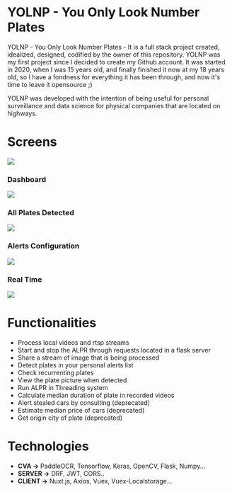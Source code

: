 # YOLNP - You Only Look Number Plates

YOLNP - You Only Look Number Plates - It is a full stack project created, idealized, designed, codified by the owner of this repository. YOLNP was my first project since I decided to create my Github account. It was started in 2020, when I was 15 years old, and finally finished it now at my 18 years old, so I have a fondness for everything it has been through, and now it's time to leave it opensource ;)

YOLNP was developed with the intention of being useful for personal surveillance and data science for physical companies that are located on highways.

# Screens
![](https://i.imgur.com/YhQN8ST.png)
### Dashboard
![](https://github.com/Guiflayrom/yolnp/blob/master/resource/dashboard.png)
### All Plates Detected
![](https://github.com/Guiflayrom/yolnp/blob/master/resource/all_plates.png)
### Alerts Configuration
![](https://github.com/Guiflayrom/yolnp/blob/master/resource/alerts_page.png)
### Real Time
![](https://github.com/Guiflayrom/yolnp/blob/master/resource/real_time.png)
# Functionalities

- Process local videos and rtsp streams
- Start and stop the ALPR through requests located in a flask server
- Share a stream of image that is being processed
- Detect plates in your personal alerts list
- Check recurrenting plates
- View the plate picture when detected
- Run ALPR in Threading system
- Calculate median duration of plate in recorded videos
- Alert stealed cars by consulting (deprecated)
- Estimate median price of cars (deprecated)
- Get origin city of plate (deprecated)

# Technologies

- **CVA ->** PaddleOCR, Tensorflow, Keras, OpenCV, Flask, Numpy...
- **SERVER ->** DRF, JWT, CORS..
- **CLIENT ->** Nuxt.js, Axios, Vuex, Vuex-Localstorage...
